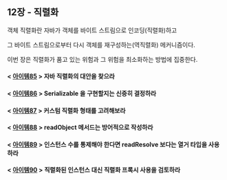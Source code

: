 ## 12장 - 직렬화

객체 직렬화란 자바가 객체를 바이트 스트림으로 인코딩(직렬화)하고 

그 바이트 스트림으로부터 다시 객체를 재구성하는(역직렬화) 메커니즘이다.

이번 장은 직렬화가 품고 있는 위험과 그 위험을 최소화하는 방법에 집중한다.

#### < [아이템85](https://github.com/ziippy/EffectiveJava/tree/master/src/chapter12/item85) > 자바 직렬화의 대안을 찾으라

#### < [아이템86](https://github.com/ziippy/EffectiveJava/tree/master/src/chapter12/item86) > Serializable 을 구현할지는 신중히 결정하라

#### < [아이템87](https://github.com/ziippy/EffectiveJava/tree/master/src/chapter12/item87) > 커스텀 직렬화 형태를 고려해보라

#### < [아이템88](https://github.com/ziippy/EffectiveJava/tree/master/src/chapter12/item88) > readObject 메서드는 방어적으로 작성하라

#### < [아이템89](https://github.com/ziippy/EffectiveJava/tree/master/src/chapter12/item89) > 인스턴스 수를 통제해야 한다면 readResolve 보다는 열거 타입을 사용하라

#### < [아이템90](https://github.com/ziippy/EffectiveJava/tree/master/src/chapter12/item90) > 직렬화된 인스턴스 대신 직렬화 프록시 사용을 검토하라
